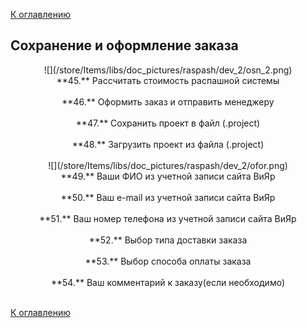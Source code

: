 [К оглавлению](/service/doc/?cid=swinging)
## Сохранение и оформление заказа
<center>
![](/store/Items/libs/doc_pictures/raspash/dev_2/osn_2.png) <br>
**45.** Рассчитать стоимость распашной системы <br><br>
**46.** Оформить заказ и отправить менеджеру <br><br>
**47.** Сохранить проект в файл (.project) <br><br>
**48.** Загрузить проект из файла (.project) <br><br>
![](/store/Items/libs/doc_pictures/raspash/dev_2/ofor.png) <br>
**49.** Ваши ФИО из учетной записи сайта ВиЯр <br><br>
**50.** Ваш e-mail из учетной записи сайта ВиЯр <br><br>
**51.** Ваш номер телефона из учетной записи сайта ВиЯр <br><br>
**52.** Выбор типа доставки заказа <br><br>
**53.** Выбор способа оплаты заказа <br><br>
**54.** Ваш комментарий к заказу(если необходимо) <br><br>
</center>


[К оглавлению](/service/doc/?cid=swinging)
